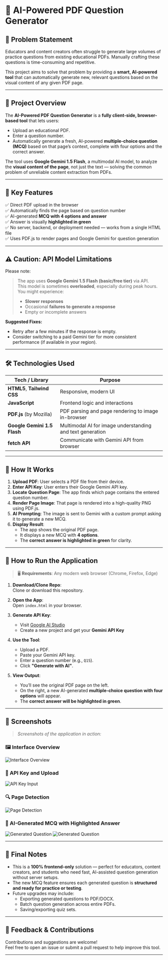 # 📘 AI-Powered PDF Question Generator

## 🧠 Problem Statement

Educators and content creators often struggle to generate large volumes of practice questions from existing educational PDFs. Manually crafting these questions is time-consuming and repetitive.

This project aims to solve that problem by providing a **smart, AI-powered tool** that can automatically generate new, relevant questions based on the visual content of any given PDF page.

---

## 🚀 Project Overview

The **AI-Powered PDF Question Generator** is a **fully client-side, browser-based tool** that lets users:

- Upload an educational PDF.
- Enter a question number.
- Automatically generate a fresh, AI-powered **multiple-choice question (MCQ)** based on that page’s context, complete with four options and the correct answer.

The tool uses **Google Gemini 1.5 Flash**, a multimodal AI model, to analyze the **visual content of the page**, not just the text — solving the common problem of unreliable content extraction from PDFs.

---

## 🧩 Key Features

✅ Direct PDF upload in the browser  
✅ Automatically finds the page based on question number  
✅ AI-generated **MCQ with 4 options and answer**  
✅ Answer is visually **highlighted in green**  
✅ No server, backend, or deployment needed — works from a single HTML file  
✅ Uses PDF.js to render pages and Google Gemini for question generation

---

## ⚠️ Caution: API Model Limitations

Please note:

> The app uses **Google Gemini 1.5 Flash (basic/free tier)** via API.  
> This model is sometimes **overloaded**, especially during peak hours.  
> You might experience:
>
> - **Slower responses**
> - Occasional **failures to generate a response**
> - Empty or incomplete answers

**Suggested Fixes:**

- Retry after a few minutes if the response is empty.
- Consider switching to a paid Gemini tier for more consistent performance (if available in your region).

---

## 🛠️ Technologies Used

| Tech / Library              | Purpose                                                   |
| --------------------------- | --------------------------------------------------------- |
| **HTML5**, **Tailwind CSS** | Responsive, modern UI                                     |
| **JavaScript**              | Frontend logic and interactions                           |
| **PDF.js** (by Mozilla)     | PDF parsing and page rendering to image in-browser        |
| **Google Gemini 1.5 Flash** | Multimodal AI for image understanding and text generation |
| **fetch API**               | Communicate with Gemini API from browser                  |

---

## 🔄 How It Works

1. **Upload PDF**: User selects a PDF file from their device.
2. **Enter API Key**: User enters their Google Gemini API key.
3. **Locate Question Page**: The app finds which page contains the entered question number.
4. **Render Page Image**: That page is rendered into a high-quality PNG using PDF.js.
5. **AI Prompting**: The image is sent to Gemini with a custom prompt asking it to generate a new MCQ.
6. **Display Result**:
   - The app shows the original PDF page.
   - It displays a new MCQ with **4 options**.
   - The **correct answer is highlighted in green** for clarity.

---

## 🧪 How to Run the Application

> 🖥️ **Requirements**: Any modern web browser (Chrome, Firefox, Edge)

1. **Download/Clone Repo**:  
   Clone or download this repository.

2. **Open the App**:  
   Open `index.html` in your browser.

3. **Generate API Key**:

   - Visit [Google AI Studio](https://makersuite.google.com/app)
   - Create a new project and get your **Gemini API Key**

4. **Use the Tool**:

   - Upload a PDF.
   - Paste your Gemini API key.
   - Enter a question number (e.g., `Q15`).
   - Click **"Generate with AI"**.

5. **View Output**:
   - You’ll see the original PDF page on the left.
   - On the right, a new AI-generated **multiple-choice question with four options** will appear.
   - The **correct answer will be highlighted in green**.

---

## 📸 Screenshots

> _Screenshots of the application in action:_

### 🖼️ Interface Overview

![Interface Overview](assets/Screenshot%202025-07-21%20200957.png)

### 🔑 API Key and Upload

![API Key Input](assets/Screenshot%202025-07-21%20201020.png)

### 🔍 Page Detection

![Page Detection](assets/Screenshot%202025-07-21%20201101.png)

### 🧠 AI-Generated MCQ with Highlighted Answer

![Generated Question](assets/image.png)
![Generated Question](assets/image1.png)

---

## 📌 Final Notes

- This is a **100% frontend-only** solution — perfect for educators, content creators, and students who need fast, AI-assisted question generation without server setups.
- The new MCQ feature ensures each generated question is **structured and ready for practice or testing**.
- Future upgrades may include:
  - Exporting generated questions to PDF/DOCX.
  - Batch question generation across entire PDFs.
  - Saving/exporting quiz sets.

---

## 📩 Feedback & Contributions

Contributions and suggestions are welcome!  
Feel free to open an issue or submit a pull request to help improve this tool.

---
